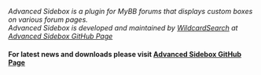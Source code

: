 *Advanced Sidebox is a plugin for MyBB forums that displays custom boxes on various forum pages.*<br />
*Advanced Sidebox is developed and maintained by [WildcardSearch](https://github.com/WildcardSearch) at [Advanced Sidebox GitHub Page](http://wildcardsearch.github.com/Advanced-Sidebox)*

#### For latest news and downloads please visit [Advanced Sidebox GitHub Page](http://wildcardsearch.github.com/Advanced-Sidebox)
